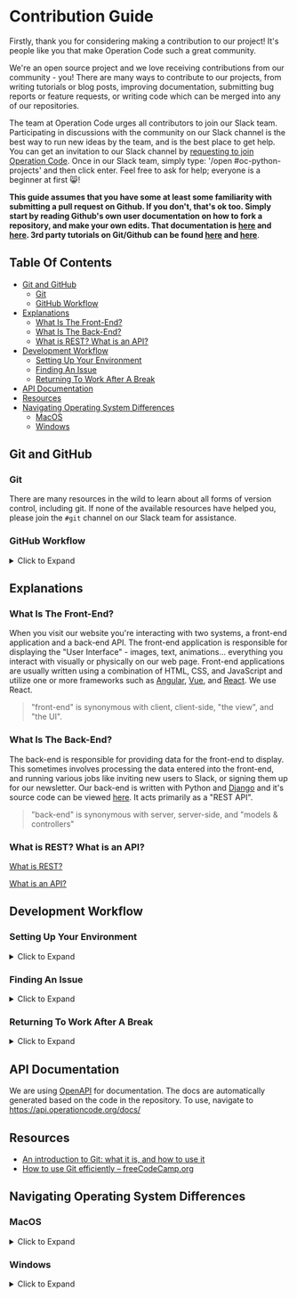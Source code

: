 # Contribution Guide

Firstly, thank you for considering making a contribution to our project! It's
people like you that make Operation Code such a great community.

We're an open source project and we love receiving contributions from our
community - you! There are many ways to contribute to our projects, from writing
tutorials or blog posts, improving documentation, submitting bug reports or
feature requests, or writing code which can be merged into any of our
repositories.

The team at Operation Code urges all contributors to join our Slack team.
Participating in discussions with the community on our Slack channel is the
best way to run new ideas by the team, and is the best place to get help. You
can get an invitation to our Slack channel by
[requesting to join Operation Code](https://operationcode.org/join). Once in our
Slack team, simply type: '/open #oc-python-projects' and then click enter. Feel
free to ask for help; everyone is a beginner at first :smile_cat:!

**This guide assumes that you have some at least some familiarity with
submitting a pull request on Github. If you don't, that's ok too. Simply
start by reading Github's own user documentation on how to fork a repository,
and make your own edits. That documentation is
[here](https://help.github.com/articles/about-pull-requests/) and
[here](https://help.github.com/articles/creating-a-pull-request/). 3rd party
tutorials on Git/Github can be found
[here](https://medium.freecodecamp.org/what-is-git-and-how-to-use-it-c341b049ae61)
and
[here](https://medium.freecodecamp.org/how-to-use-git-efficiently-54320a236369?source=linkShare-e41cd5edcdac-1535829065)**.

## Table Of Contents

- [Git and GitHub](#git-and-github)
	- [Git](#git)
	- [GitHub Workflow](#github-workflow)
- [Explanations](#explanations)
	- [What Is The Front-End?](#what-is-the-front-end)
	- [What Is The Back-End?](#what-is-the-back-end)
	- [What is REST? What is an API?](#what-is-rest-what-is-an-api)
- [Development Workflow](#development-workflow)
	- [Setting Up Your Environment](#setting-up-your-environment)
	- [Finding An Issue](#finding-an-issue)
	- [Returning To Work After A Break](#returning-to-work-after-a-break)
- [API Documentation](#api-documentation)
- [Resources](#resources)
- [Navigating Operating System Differences](#navigating-operating-system-differences)
	- [MacOS](#macos)
	- [Windows](#windows)

## Git and GitHub

### Git

There are many resources in the wild to learn about all forms of version control, including git. If none of the 
available resources have helped you, please join the `#git` channel on our Slack team for assistance.

### GitHub Workflow

<details>
    <summary>Click to Expand</summary>
    <ol>
        <li> While not required, before working on an issue you may want to post a comment on the issue asking to claim
            it.
        </li>
        <li> Once you've claimed an issue, feel free to <a href="https://help.github.com/articles/fork-a-repo/">fork the
            repository</a></li>
        <li> If you follow all of the instructions in the help article above, you'll be able to create a branch. That's
            <code>git checkout -b YOUR_BRANCH_NAME</code> Note that some companies and organizations have branch-naming
            conventions - we do not.
        </li>
        <li> Once you make a branch, you're free to open your preferred text editor and code. If you don't have a
            preferred text editor, Operation Code recommends <a href="https://www.jetbrains.com/pycharm/">Pycharm</a>
            and
            <a href="https://code.visualstudio.com/"> Visual Studio
                Code</a> (more commonly referred to as "VS Code" and not to be confused with Visual Studio). You'll want
            to follow along with <a href="#development-workflow">development workflow</a> to see how you should go about
            coding in the repository.
        </li>
        <li> When your changes are complete, commit your changes. If you use <code>git commit</code> often, you'll
            notice your commit is taking longer than usual! That's because we have a "pre-commit hook". This hook is <a
                    href="https://stackoverflow.com/questions/8503559/what-is-linting">linting</a>, formatting (example:
            changing tabs to spaces), and testing all of your changes. If a test fails, so does the commit. If your code
            had changes after formatting, you'll need to re-stage those file(s) and use <code> git commit --amend</code>
            to add the linted/formatted code to your original commit.
        </li>
        <li> After committing, push your branch to your forked repository. <code>git push -u origin
            YOUR_BRANCH_NAME</code> should do the trick.
        </li>
        <li> Create a pull request within two weeks of claiming the issue, <a
                href="https://help.github.com/articles/creating-a-pull-request-from-a-fork/">using that branch on your
            fork.</a>
    </ol>
</details>

  ## Explanations

  ### What Is The Front-End?

  When you visit our website you're interacting with two systems, a front-end application and a back-end API. The 
  front-end application is responsible for displaying the "User Interface" - images, text, animations... everything 
  you interact with visually or physically on our web page. Front-end applications are usually written using a 
  combination of HTML, CSS, and JavaScript and utilize one or more frameworks such as [Angular](https://angular.io/), 
  [Vue](https://vuejs.org/), and [React](https://reactjs.org/). We use React.

> "front-end" is synonymous with client, client-side, "the view", and "the UI".

### What Is The Back-End?

The back-end is responsible for providing data for the front-end to display. This sometimes involves processing the 
data entered into the front-end, and running various jobs like inviting new users to Slack, or signing them up for 
our newsletter. Our back-end is written with Python and [Django](https://www.djangoproject.com/) and it's source code can be viewed
 [here](https://github.com/OperationCode/back-end). It acts primarily as a "REST API".

> "back-end" is synonymous with server, server-side, and "models & controllers"

### What is REST? What is an API?

[What is REST?](https://www.codecademy.com/articles/what-is-rest)

[What is an API?](https://medium.freecodecamp.org/what-is-an-api-in-english-please-b880a3214a82)


## Development Workflow

### Setting Up Your Environment

<details>
  <summary>Click to Expand</summary>
In order to work on the backend of the **Operation Code** site, you will need to install a few things.

There are three options for local setup:

<ul>
  <li> <a href="/docs/setup/docker_setup.md">Docker</a> (recommended)</li>
  <li> <a href="/docs/setup/native_setup.md">Native</a> </li>
  <li> <a href="/docs/setup/aws_vm_setup.md">AWS Virtual Machine</a> </li>
</ul>
</details>

###  Finding An Issue

<details>
  <summary>Click to Expand</summary>
<ul>
<li> Now you have everything setup, you will need to find issues to work on. **Operation Code** uses Github's built in issue tracker. A listing of all our issues can be found <a href="https://github.com/OperationCode/back-end/issues">here</a></li>

<li>Familiarize yourself with the issue types below, and browse for an issue that you want to work on. Don't be afraid to ask for clarification or help. </li>

<li> Once you have found an issue, leave a comment stating that you plan to work on the issue. Once assigned to you, your mission is a go! </li>

### Issue Types

Issue types are managed through labels. The below labels help us easily identify and manage issues with different workflows.

#### [Bug](https://github.com/OperationCode/back-end/issues?q=is%3Aopen+is%3Aissue+label%3A%22Type%3A+Bug%22)

Bugs are errors in code that produce unintended or unexpected results. 
In addition to the `bug` label, there may also be a tag indicating what the bug affects. 
For example [issue#124](https://github.com/OperationCode/operationcode/issues/124) was a bug that affected 
the testing environment.

#### [Feature](https://github.com/OperationCode/back-end/issues?q=is%3Aissue+is%3Aopen+label%3A%22Type%3A+Feature%22)

Features either add new functionality or improve existing functionality.

#### [Beginner friendly](https://github.com/OperationCode/back-end/issues?q=is%3Aopen+is%3Aissue+label%3A%22beginner+friendly%22)

These items are hand picked as being great candidates as your first issue to work on.

#### [Roadmap](https://github.com/OperationCode/operationcode/projects/4)

High level overview of upcoming Operation Code goals.  This is the source of upcoming issues.

## Working On Your Issue

* Please first **read** Operation Code's [guidelines for working an issue](https://github.com/OperationCode/operationcode/blob/master/CONTRIBUTING.md#guidelines-for-working-an-issue)

* From the forked and cloned repository on your environment, you can now create a [feature branch](http://nvie.com/posts/a-successful-git-branching-model/). It is a good idea to name your branch after the issue it is attached to.

```bash
git checkout -b [feature-branch-name]
```

* You can check the branch your are currently working on by using the `branch` command.

```bash
git branch
```

* Once you have finished your work, head over to **Operation Code**'s main GitHub page, and make a pull request. More information about pull requests can be found in the next section.

* To return to your main `master` branch, type the following in the terminal:

```bash
git checkout master
```

</details>

### Returning To Work After A Break

<details>
  <summary>Click to Expand</summary>
Some issues take awhile to code a solution for. It is very normal to take a large amount of time to turn in 
well-written work that resolves an issue! In the meantime, there could be many other people contributing to the 
code base. Since we use Git, you'll want to keep you project up-to-date with the `master` branch so there are no 
[merge conflicts](https://help.github.com/articles/about-merge-conflicts/) to resolve when you make your pull request.
<ol>
  <li> <a href="https://help.github.com/articles/syncing-a-fork/">Keep your fork in sync with Operation Code's master branch.</a></li>
</ol>
</details>

## API Documentation

We are using [OpenAPI](https://swagger.io/docs/specification/about/) for documentation. 
The docs are automatically generated based on the code in the repository.
To use, navigate to https://api.operationcode.org/docs/

## Resources

- [An introduction to Git: what it is, and how to use it](https://medium.freecodecamp.org/what-is-git-and-how-to-use-it-c341b049ae61)
- [How to use Git efficiently – freeCodeCamp.org](https://medium.freecodecamp.org/how-to-use-git-efficiently-54320a236369?source=linkShare-e41cd5edcdac-1535829065)

## Navigating Operating System Differences

### MacOS

<details>
  <summary>Click to Expand</summary>

#### Update Your Mac

If possible, we highly recommend updating to the latest version of MacOS.
- [Apple instructions to Upgrade MacOS](http://www.apple.com/macos/how-to-upgrade/)

If your machine has limitations on the operating system it can run, know that our development has been tested and 
works on **MacOSX Yosemite v10.10.5**. If you are utilizing an older version of MacOSX, we ask that you continue to 
progress through the tutorials and let us know if everything works out okay for you. We're interested in finding the 
oldest Mac Operating System required to develop on this project, but it is difficult to test.

Please file an issue to update this README.md if you use an older OS and were able to navigate installation instructions.

#### Xcode Command Line Tools

If you have xcode installed ensure that it is updated to the latest version through the app store.  
The full xcode package is not required for the command line tools.

Running the following in your terminal window should prompt you to install the xcode command line tools if you don't 
already have it installed.

```
gcc
```

You can verify installation with the command below, you should see similar output:

```
gcc --version
Configured with: --prefix=/Library/Developer/CommandLineTools/usr --with-gxx-include-dir=/usr/include/c++/4.2.1
Apple LLVM version 6.0 (clang-600.0.54) (based on LLVM 3.5svn)
Target: x86_64-apple-darwin14.0.0
Thread model: posix
```

- [A guide to installing xcode command line tools](http://railsapps.github.io/xcode-command-line-tools.html)


#### Git

The easiest way to install git is with [homebrew](https://brew.sh/).
```
brew install git
```

You can also install Github Desktop for the Graphical interface into github.  
There is no need to install the Command Line tools if you installed git with homebrew.

- [Github Desktop](https://desktop.github.com/)

</details>

### Windows

<details>
  <summary>Click to Expand</summary>
  
#### Git

Download and install Git for Windows from https://git-scm.com/download/win

#### Python

Download the latest version of python at https://www.python.org/downloads/, (3.7.3 at time of writing)

Follow the steps found in the [Quick Start Guide](https://github.com/OperationCode/back-end/blob/master/README.md#quick-start)

Occasionally you will deal with path issues this is fixed within windows by adding the appropriate key value pair to the path.

To add them in your path, you can go to your Control Panel by clicking on the `Start` > type in: `Control Panel` > 
click on `System and Security` > click on `System` > on the left hand side, click on `Advanced System Settings` > near 
the bottom of the window, click on the `Environment Variables` and then under the `User variables for {USER}` click on 
the `Path` table and click on `Edit..`.

Now add those paths one at a time that are listed above into your user environment path if they are not already there. 
This is assuming you are installing in the default folders during the installation of the programs used on the back-end.

You can also install Github Desktop for a GUI Interface to Github.  If you do this you don't want to install the 
Command Line tools, as CMDER and Git For Windows are more recent versions.

- [Github for Desktop](https://desktop.github.com/)

</details>